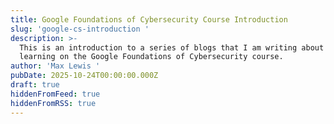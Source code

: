 ```yaml
---
title: Google Foundations of Cybersecurity Course Introduction
slug: 'google-cs-introduction '
description: >-
  This is an introduction to a series of blogs that I am writing about what I am
  learning on the Google Foundations of Cybersecurity course. 
author: 'Max Lewis '
pubDate: 2025-10-24T00:00:00.000Z
draft: true
hiddenFromFeed: true
hiddenFromRSS: true
---
```


